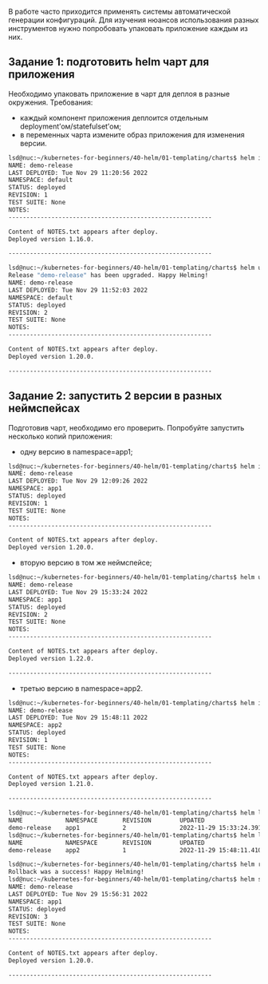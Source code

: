 В работе часто приходится применять системы автоматической генерации конфигураций. Для изучения нюансов использования разных инструментов нужно попробовать упаковать приложение каждым из них.

## Задание 1: подготовить helm чарт для приложения
Необходимо упаковать приложение в чарт для деплоя в разные окружения. Требования:
* каждый компонент приложения деплоится отдельным deployment’ом/statefulset’ом;
* в переменных чарта измените образ приложения для изменения версии.

```bash
lsd@nuc:~/kubernetes-for-beginners/40-helm/01-templating/charts$ helm install demo-release 01-simple
NAME: demo-release
LAST DEPLOYED: Tue Nov 29 11:20:56 2022
NAMESPACE: default
STATUS: deployed
REVISION: 1
TEST SUITE: None
NOTES:
---------------------------------------------------------

Content of NOTES.txt appears after deploy.
Deployed version 1.16.0.

---------------------------------------------------------

lsd@nuc:~/kubernetes-for-beginners/40-helm/01-templating/charts$ helm upgrade demo-release 01-simple
Release "demo-release" has been upgraded. Happy Helming!
NAME: demo-release
LAST DEPLOYED: Tue Nov 29 11:52:03 2022
NAMESPACE: default
STATUS: deployed
REVISION: 2
TEST SUITE: None
NOTES:
---------------------------------------------------------

Content of NOTES.txt appears after deploy.
Deployed version 1.20.0.

---------------------------------------------------------
```

## Задание 2: запустить 2 версии в разных неймспейсах
Подготовив чарт, необходимо его проверить. Попробуйте запустить несколько копий приложения:
* одну версию в namespace=app1;

```bash
lsd@nuc:~/kubernetes-for-beginners/40-helm/01-templating/charts$ helm install demo-release --namespace app1 01-simple
NAME: demo-release
LAST DEPLOYED: Tue Nov 29 12:09:26 2022
NAMESPACE: app1
STATUS: deployed
REVISION: 1
TEST SUITE: None
NOTES:
---------------------------------------------------------

Content of NOTES.txt appears after deploy.
Deployed version 1.20.0.
```

* вторую версию в том же неймспейсе;

```bash
lsd@nuc:~/kubernetes-for-beginners/40-helm/01-templating/charts$ helm upgrade  demo-release --namespace app1 01-simpleRelease "demo-release" has been upgraded. Happy Helming!
NAME: demo-release
LAST DEPLOYED: Tue Nov 29 15:33:24 2022
NAMESPACE: app1
STATUS: deployed
REVISION: 2
TEST SUITE: None
NOTES:
---------------------------------------------------------

Content of NOTES.txt appears after deploy.
Deployed version 1.22.0.

---------------------------------------------------------
```


* третью версию в namespace=app2.

```bash
lsd@nuc:~/kubernetes-for-beginners/40-helm/01-templating/charts$ helm install  demo-release --namespace app2 01-simple
NAME: demo-release
LAST DEPLOYED: Tue Nov 29 15:48:11 2022
NAMESPACE: app2
STATUS: deployed
REVISION: 1
TEST SUITE: None
NOTES:
---------------------------------------------------------

Content of NOTES.txt appears after deploy.
Deployed version 1.21.0.

---------------------------------------------------------
```

```bash
lsd@nuc:~/kubernetes-for-beginners/40-helm/01-templating/charts$ helm list -n app1
NAME            NAMESPACE       REVISION        UPDATED                                 STATUS          CHART           APP VERSION
demo-release    app1            2               2022-11-29 15:33:24.391177328 +0300 MSK deployed        hard-0.1.2      1.22.0     
lsd@nuc:~/kubernetes-for-beginners/40-helm/01-templating/charts$ helm list -n app2
NAME            NAMESPACE       REVISION        UPDATED                                 STATUS          CHART           APP VERSION
demo-release    app2            1               2022-11-29 15:48:11.41014843 +0300 MSK  deployed        hard-0.1.2      1.21.0     
```

```bash
lsd@nuc:~/kubernetes-for-beginners/40-helm/01-templating/charts$ helm rollback demo-release 1 -n app1
Rollback was a success! Happy Helming!
lsd@nuc:~/kubernetes-for-beginners/40-helm/01-templating/charts$ helm status demo-release -n app1
NAME: demo-release
LAST DEPLOYED: Tue Nov 29 15:56:31 2022
NAMESPACE: app1
STATUS: deployed
REVISION: 3
TEST SUITE: None
NOTES:
---------------------------------------------------------

Content of NOTES.txt appears after deploy.
Deployed version 1.20.0.

---------------------------------------------------------
```